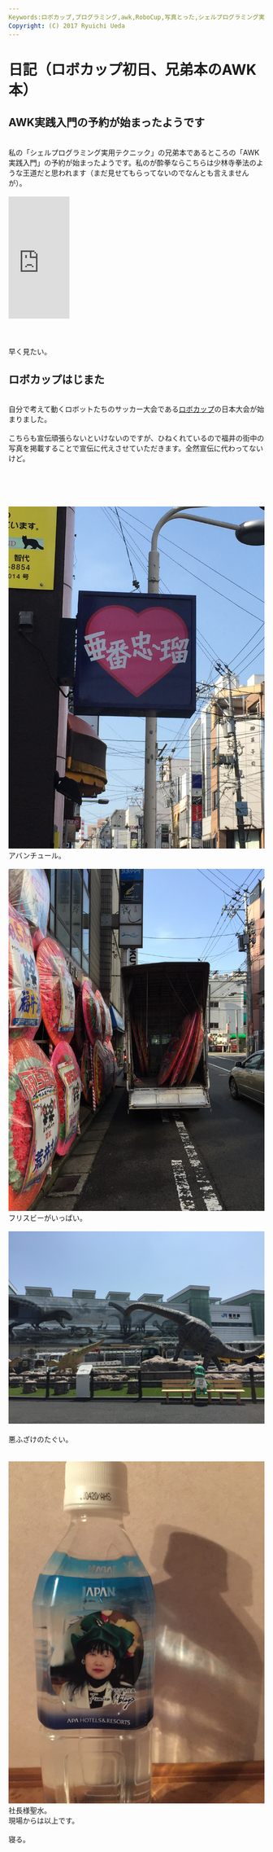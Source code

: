 ```yaml
---
Keywords:ロボカップ,プログラミング,awk,RoboCup,写真とった,シェルプログラミング実用テクニック,寝る,社長様聖水
Copyright: (C) 2017 Ryuichi Ueda
---
```

# 日記（ロボカップ初日、兄弟本のAWK本）
<h2>AWK実践入門の予約が始まったようです</h2><br />
私の「シェルプログラミング実用テクニック」の兄弟本であるところの「AWK実践入門」の予約が始まったようです。私のが酔拳ならこちらは少林寺拳法のような王道だと思われます（まだ見せてもらってないのでなんとも言えませんが）。<br />
<br />
<span style="line-height: normal; -webkit-text-size-adjust: auto; background-color: rgba(255, 255, 255, 0);"><iframe src="http://rcm-fe.amazon-adsystem.com/e/cm?lt1=_blank&amp;bc1=000000&amp;IS2=1&amp;bg1=FFFFFF&amp;fc1=000000&amp;lc1=0000FF&amp;t=ryuichiueda-22&amp;o=9&amp;p=8&amp;l=as4&amp;m=amazon&amp;f=ifr&amp;ref=ss_til&amp;asins=477417369X" style="width:120px;height:240px;" scrolling="no" marginwidth="0" marginheight="0" frameborder="0"></iframe></span><br />
<br />
<!--more--><br />
<br />
早く見たい。<br />
<h2>ロボカップはじまた</h2><br />
<span style="line-height: normal; -webkit-text-size-adjust: auto;">自分で考えて動くロボットたちのサッカー大会である<a href="http://www.robocup-japanopen.org/index.html">ロボカップ</a>の日本大会が始まりました。</span><br />
<br />
<span style="line-height: normal; -webkit-text-size-adjust: auto;">こちらも宣伝頑張らないといけないのですが、ひねくれているので福井の街中の写真を掲載することで宣伝に代えさせていただきます。全然宣伝に代わってないけど。</span><br />
<br />
<span style="line-height: normal; -webkit-text-size-adjust: auto;"><br />
</span><br />
<br />
&nbsp;<a href="IMG_4222.jpg"><img src="IMG_4222.jpg" alt=""></a><br />
アバンチュール。&nbsp;<br />
<br />
<a href="IMG_4223.jpg"><img src="IMG_4223.jpg" alt=""></a><br />
フリスビーがいっぱい。<br />
&nbsp;<a href="IMG_4234.jpg"><img src="IMG_4234.jpg" alt=""></a>&nbsp;<br />
悪ふざけのたぐい。<br />
<br />
&nbsp;<a href="IMG_4273.jpg"><img src="IMG_4273.jpg" alt=""></a><br />
社長様聖水。<br />
現場からは以上です。<br />
<br />
寝る。
